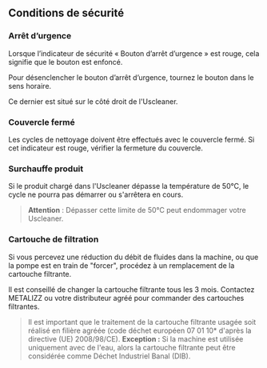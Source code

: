 ## Conditions de sécurité

### Arrêt d’urgence

Lorsque l’indicateur de sécurité « Bouton d’arrêt d’urgence » est rouge, cela signifie que le bouton est enfoncé.

Pour désenclencher le bouton d’arrêt d’urgence, tournez le bouton dans le sens horaire.

Ce dernier est situé sur le côté droit de l'Uscleaner.

### Couvercle fermé

Les cycles de nettoyage doivent être effectués avec le couvercle fermé. Si cet indicateur est rouge, vérifier la fermeture du couvercle.

### Surchauffe produit

Si le produit chargé dans l'Uscleaner dépasse la température de 50°C, le cycle ne pourra pas démarrer ou s'arrêtera en cours.

> **Attention** : Dépasser cette limite de 50°C peut endommager votre Uscleaner.

### Cartouche de filtration

Si vous percevez une réduction du débit de fluides dans la machine, ou que la pompe est en train de "forcer", procédez à un remplacement de la cartouche filtrante.

Il est conseillé de changer la cartouche filtrante tous les 3 mois. Contactez METALIZZ ou votre distributeur agréé pour commander des cartouches filtrantes.

> Il est important que le traitement de la cartouche filtrante usagée soit réalisé en filière agréée (code déchet européen 07 01 10* d'après la directive (UE) 2008/98/CE). 
> **Exception :** Si la machine est utilisée uniquement avec de l'eau, alors la cartouche filtrante peut être considérée comme Déchet Industriel Banal (DIB). 
